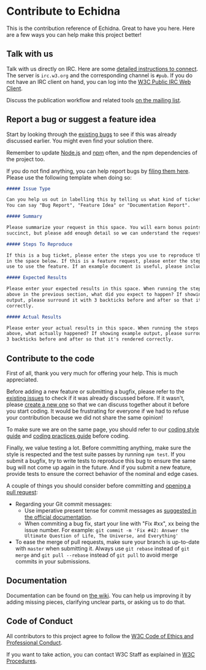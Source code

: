 # Contribute to Echidna

This is the contribution reference of Echidna. Great to have you here. Here are a few ways you can help make this project better!

## Talk with us

Talk with us directly on IRC. Here are some [detailed instructions to connect](http://www.w3.org/Project/IRC/). The server is `irc.w3.org` and the corresponding channel is `#pub`. If you do not have an IRC client on hand, you can log into the [W3C Public IRC Web Client](http://irc.w3.org/).

Discuss the publication workflow and related tools [on the mailing list](http://lists.w3.org/Archives/Public/spec-prod/).

## Report a bug or suggest a feature idea

Start by looking through the [existing bugs](https://github.com/w3c/echidna/issues) to see if this was already discussed earlier. You might even find your solution there.

Remember to update [Node.js](https://nodejs.org/en/) and [npm](https://www.npmjs.com/) often, and the npm dependencies of the project too.

If you do not find anything, you can help report bugs by [filing them here](https://github.com/w3c/echidna/issues/new). Please use the following template when doing so:

```markdown
##### Issue Type

Can you help us out in labelling this by telling us what kind of ticket this this?
You can say "Bug Report", "Feature Idea" or "Documentation Report".

##### Summary

Please summarize your request in this space. You will earn bonus points for being
succinct, but please add enough detail so we can understand the request. Thanks!

##### Steps To Reproduce

If this is a bug ticket, please enter the steps you use to reproduce the problem
in the space below. If this is a feature request, please enter the steps you would
use to use the feature. If an example document is useful, please include its URL.

##### Expected Results

Please enter your expected results in this space. When running the steps supplied
above in the previous section, what did you expect to happen? If showing example
output, please surround it with 3 backticks before and after so that it's rendered
correctly.

##### Actual Results

Please enter your actual results in this space. When running the steps supplied
above, what actually happened? If showing example output, please surround it with
3 backticks before and after so that it's rendered correctly.
```

## Contribute to the code

First of all, thank you very much for offering your help. This is much appreciated.

Before adding a new feature or submitting a bugfix, please refer to the [existing issues](https://github.com/w3c/echidna/issues) to check if it was already discussed before. If it wasn't, please [create a new one](https://github.com/w3c/echidna/issues/new) so that we can discuss together about it before you start coding. It would be frustrating for everyone if we had to refuse your contribution because we did not share the same opinion!

To make sure we are on the same page, you should refer to our [coding style guide](https://github.com/w3c/echidna/wiki/Coding-style-guide) and [coding practices guide](https://github.com/w3c/echidna/wiki/Coding-practices-guide) before coding.

Finally, we value testing a lot. Before committing anything, make sure the style is respected and the test suite passes by running `npm test`. If you submit a bugfix, try to write tests to reproduce this bug to ensure the same bug will not come up again in the future. And if you submit a new feature, provide tests to ensure the correct behavior of the nominal and edge cases.

A couple of things you should consider before committing and [opening a pull request](https://github.com/w3c/echidna/pulls):

- Regarding your Git commit messages:
  - Use imperative present tense for commit messages as [suggested in the official documentation](http://git-scm.com/book/en/v2/Distributed-Git-Contributing-to-a-Project#Commit-Guidelines).
  - When commiting a bug fix, start your line with "Fix #xx", xx being the issue number. For example: `git commit -m 'Fix #42: Answer the Ultimate Question of Life, The Universe, and Everything'`
- To ease the merge of pull requests, make sure your branch is up-to-date with `master` when submitting it. Always use `git rebase` instead of `git merge` and `git pull --rebase` instead of `git pull` to avoid merge commits in your submissions.

## Documentation

Documentation can be found on [the wiki](https://github.com/w3c/echidna/wiki). You can help us improving it by adding missing pieces, clarifying unclear parts, or asking us to do that.

## Code of Conduct

All contributors to this project agree to follow the [W3C Code of Ethics and Professional Conduct](http://www.w3.org/Consortium/cepc/).

If you want to take action, you can contact W3C Staff as explained in [W3C Procedures](http://www.w3.org/Consortium/pwe/#Procedures).
